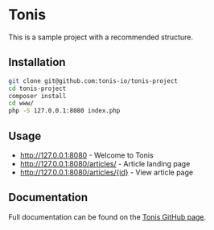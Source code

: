 Tonis
=====

This is a sample project with a recommended structure.

Installation
------------

```sh
git clone git@github.com:tonis-io/tonis-project
cd tonis-project
composer install
cd www/
php -S 127.0.0.1:8080 index.php
```

Usage
-----

  * http://127.0.0.1:8080 - Welcome to Tonis
  * http://127.0.0.1:8080/articles/ - Article landing page
  * http://127.0.0.1:8080/articles/{id} - View article page

Documentation
-------------

Full documentation can be found on the [Tonis GitHub page](http://docs.tonis.io/).
